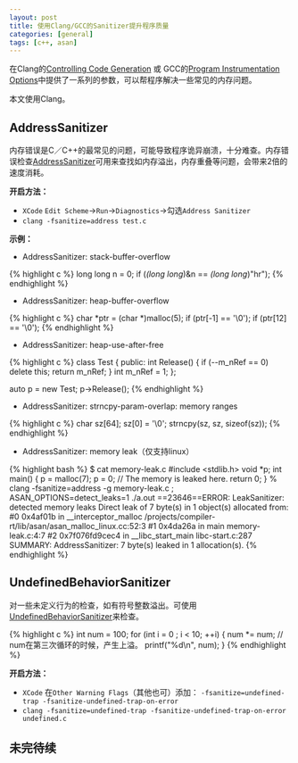 ```yaml
---
layout: post
title: 使用Clang/GCC的Sanitizer提升程序质量
categories: [general]
tags: [c++, asan]
---
```


在Clang的[Controlling Code Generation](http://clang.llvm.org/docs/UsersManual.html#controlling-code-generation) 或 GCC的[Program Instrumentation Options](https://gcc.gnu.org/onlinedocs/gcc/Instrumentation-Options.html)中提供了一系列的参数，可以帮程序解决一些常见的内存问题。

本文使用Clang。

## AddressSanitizer

内存错误是C／C++的最常见的问题，可能导致程序诡异崩溃，十分难查。内存错误检查[AddressSanitizer](http://clang.llvm.org/docs/AddressSanitizer.html)可用来查找如内存溢出，内存重叠等问题，会带来2倍的速度消耗。

**开启方法：**

* `XCode` `Edit Scheme`->`Run`->`Diagnostics`->勾选`Address Sanitizer`
* `clang -fsanitize=address test.c`

**示例：**

* AddressSanitizer: stack-buffer-overflow

{% highlight c %}
long long n = 0;
if (*(long long*)&n == *(long long*)"hr");
{% endhighlight %}

* AddressSanitizer: heap-buffer-overflow

{% highlight c %}
    char *ptr = (char *)malloc(5);
    if (ptr[-1] == '\0');
    if (ptr[12] == '\0');
{% endhighlight %}


* AddressSanitizer: heap-use-after-free

{% highlight c %}
class Test
{
public:
    int Release()
    {
        if (--m_nRef == 0)
            delete this;
        return m_nRef;
    }
    int m_nRef = 1;
};

auto p = new Test;
p->Release();
{% endhighlight %}


* AddressSanitizer: strncpy-param-overlap: memory ranges

{% highlight c %}
char sz[64];
sz[0] = '\0';
strncpy(sz, sz, sizeof(sz));
{% endhighlight %}

* AddressSanitizer: memory leak（仅支持linux）

{% highlight bash %}
$ cat memory-leak.c
#include <stdlib.h>
void *p;
int main() {
  p = malloc(7);
  p = 0; // The memory is leaked here.
  return 0;
}
% clang -fsanitize=address -g memory-leak.c ; ASAN_OPTIONS=detect_leaks=1 ./a.out
==23646==ERROR: LeakSanitizer: detected memory leaks
Direct leak of 7 byte(s) in 1 object(s) allocated from:
    #0 0x4af01b in __interceptor_malloc /projects/compiler-rt/lib/asan/asan_malloc_linux.cc:52:3
    #1 0x4da26a in main memory-leak.c:4:7
    #2 0x7f076fd9cec4 in __libc_start_main libc-start.c:287
SUMMARY: AddressSanitizer: 7 byte(s) leaked in 1 allocation(s).
{% endhighlight %}

## UndefinedBehaviorSanitizer

对一些未定义行为的检查，如有符号整数溢出。可使用 [UndefinedBehaviorSanitizer](http://clang.llvm.org/docs/UndefinedBehaviorSanitizer.html)来检查。

{% highlight c %}
int num = 100;
for (int i = 0 ; i < 10; ++i)
{
	num *= num; // num在第三次循环的时候，产生上溢。
	printf("%d\n", num);
}
{% endhighlight %}  

**开启方法：**

* `XCode` 在`Other Warning Flags`（其他也可）添加： `-fsanitize=undefined-trap -fsanitize-undefined-trap-on-error`
* `clang -fsanitize=undefined-trap -fsanitize-undefined-trap-on-error undefined.c`

## 未完待续




